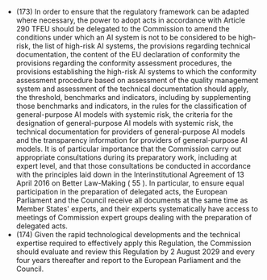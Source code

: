 - (173) In  order  to  ensure  that  the  regulatory  framework  can  be  adapted  where  necessary,  the  power  to  adopt  acts  in accordance with Article 290 TFEU should be delegated to the Commission to amend the conditions under which an AI system is not to be considered to be high-risk, the list of high-risk AI systems, the provisions regarding technical documentation, the content of the EU declaration of conformity the provisions regarding the conformity assessment procedures,  the  provisions  establishing  the  high-risk  AI  systems  to  which  the  conformity  assessment  procedure based  on  assessment  of  the  quality  management  system  and  assessment  of  the  technical  documentation  should apply,  the  threshold,  benchmarks and indicators, including by supplementing those benchmarks and indicators, in the  rules  for  the  classification  of  general-purpose  AI  models  with  systemic  risk,  the  criteria  for  the  designation  of general-purpose  AI  models  with  systemic  risk,  the  technical  documentation  for  providers  of  general-purpose  AI models and the transparency information for providers of general-purpose AI models. It is of particular importance that the Commission carry out appropriate consultations during its preparatory work, including at expert level, and that  those  consultations  be  conducted  in  accordance  with  the  principles  laid  down  in  the  Interinstitutional Agreement  of  13  April  2016  on  Better  Law-Making ( 55 ).  In  particular,  to  ensure  equal  participation  in  the preparation of delegated acts, the  European Parliament  and the  Council receive  all  documents at the  same time  as Member  States'  experts,  and  their  experts  systematically  have  access  to  meetings  of  Commission  expert  groups dealing  with  the  preparation  of  delegated  acts.
- (174) Given the rapid technological developments and the technical expertise required to effectively apply this Regulation, the Commission should evaluate and review this Regulation by 2 August 2029 and every four years thereafter and report to the European Parliament and the Council. 